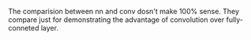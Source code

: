 The comparision between nn and conv dosn't make 100% sense. They compare just for demonstrating the advantage of convolution over fully-conneted layer.